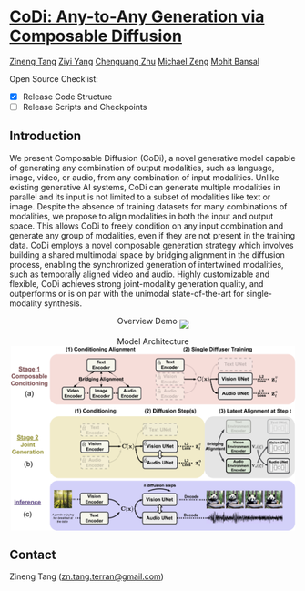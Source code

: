 # [CoDi: Any-to-Any Generation via Composable Diffusion]()
[Zineng Tang]("https://zinengtang.github.io/")
[Ziyi Yang]("https://ziyi-yang.github.io/")
[Chenguang Zhu]("https://www.microsoft.com/en-us/research/people/chezhu/")
[Michael Zeng]("https://www.microsoft.com/en-us/research/people/nzeng/")
[Mohit Bansal]("https://www.cs.unc.edu/~mbansal/")
              

Open Source Checklist:

- [x] Release Code Structure
- [ ] Release Scripts and Checkpoints

## Introduction 

We present Composable Diffusion (CoDi), a novel generative model capable of generating any combination of output modalities, such as language, image, video, or audio, from any combination of input modalities. Unlike existing generative AI systems, CoDi can generate multiple modalities in parallel and its input is not limited to a subset of modalities like text or image. Despite the absence of training datasets for many combinations of modalities, we propose to align modalities in both the input and output space. This allows CoDi to freely condition on any input combination and generate any group of modalities, even if they are not present in the training data. CoDi employs a novel composable generation strategy which involves building a shared multimodal space by bridging alignment in the diffusion process, enabling the synchronized generation of intertwined modalities, such as temporally aligned video and audio. Highly customizable and flexible, CoDi achieves strong joint-modality generation quality, and outperforms or is on par with the unimodal state-of-the-art for single-modality synthesis.  

<p align="center">
  Overview Demo
  <img align="middle" width="800" src="assets/teaser.gif"/>
</p>

<p align="center">
  Model Architecture
  <img align="middle" width="500" src="assets/main_architecture.jpg"/>
</p>

## Contact

Zineng Tang (zn.tang.terran@gmail.com)
